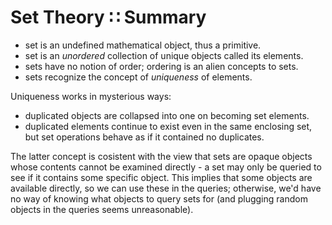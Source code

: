 # Set Theory ∷ Summary

- set is an undefined mathematical object, thus a primitive.
- set is an *unordered* collection of unique objects called its elements.
- sets have no notion of order; ordering is an alien concepts to sets.
- sets recognize the concept of *uniqueness* of elements.

Uniqueness works in mysterious ways:
- duplicated objects are collapsed into one on becoming set elements.
- duplicated elements continue to exist even in the same enclosing set, but set operations behave as if it contained no duplicates.

The latter concept is cosistent with the view that sets are opaque objects whose contents cannot be examined directly - a set may only be queried to see if it contains some specific object. This implies that some objects are available directly, so we can use these in the queries; otherwise, we'd have no way of knowing what objects to query sets for (and plugging random objects in the queries seems unreasonable).
